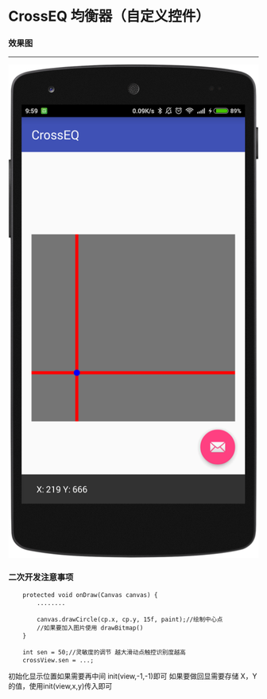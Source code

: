 # CrossEQ 均衡器（自定义控件）

### 效果图
***
![png](png\png1.png)


### 二次开发注意事项
        protected void onDraw(Canvas canvas) {
            ........

            canvas.drawCircle(cp.x, cp.y, 15f, paint);//绘制中心点
            //如果要加入图片使用 drawBitmap()
        }

		int sen = 50;//灵敏度的调节 越大滑动点触控识别度越高
		crossView.sen = ...;

初始化显示位置如果需要再中间 init(view,-1,-1)即可
如果要做回显需要存储 X，Y的值，使用init(view,x,y)传入即可